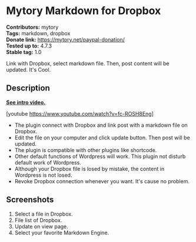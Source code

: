 # Mytory Markdown for Dropbox 
**Contributors:** mytory  
**Tags:** markdown, dropbox  
**Donate link:** https://mytory.net/paypal-donation/  
**Tested up to:** 4.7.3  
**Stable tag:** 1.0  

Link with Dropbox, select markdown file. Then, post content will be updated. It's Cool.


## Description 

**[See intro video.](https://youtu.be/fc-ROSH8Eng)**

[youtube https://www.youtube.com/watch?v=fc-ROSH8Eng]

* The plugin connect with Dropbox and link post with a markdown file on Dropbox.
* Edit the file on your computer and click update button. Then post will be updated.
* The plugin is compatible with other plugins like shortcode.
* Other default functions of Wordpress will work. This plugin not disturb default work of Wordpress.
* Although your Dropbox file is losed by mistake, the content in Wordpress is not losed.
* Revoke Dropbox connection whenever you want. It's cause no problem.


## Screenshots 

1. Select a file in Dropbox.
2. File list of Dropbox.
3. Update on view page.
4. Select your favorite Markdown Engine.
